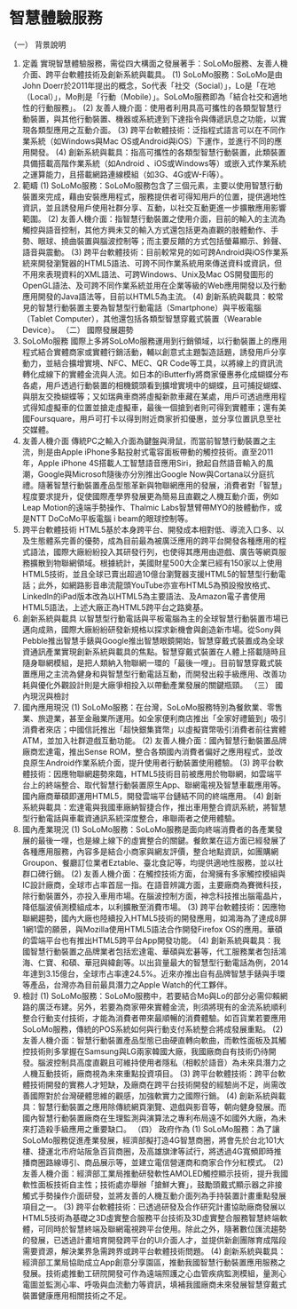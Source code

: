 # 智慧體驗服務
（一）	背景說明
1.	定義
實現智慧體驗服務，需從四大構面之發展著手：SoLoMo服務、友善人機介面、跨平台軟體技術及創新系統與載具。
(1)	SoLoMo服務：SoLoMo是由John Doerr於2011年提出的概念，So代表「社交（Social）」，Lo是「在地（Local）」，Mo則是「行動（Mobile）」。SoLoMo服務即為「結合社交和適地性的行動服務」。
(2)	友善人機介面：使用者利用具高可攜性的各類型智慧行動裝置，與其他行動裝置、機器或系統達到下達指令與傳遞訊息之功能，以實現各類型應用之互動介面。
(3)	跨平台軟體技術：泛指程式語言可以在不同作業系統（如Windows與Mac OS或Android與iOS）下運作，並進行不同的應用開發。
(4)	創新系統與載具：指高可攜性的各類型智慧行動裝置，此類裝置具備搭載高階作業系統（如Android 、iOS或Windows等）或嵌入式作業系統之運算能力，且搭載網路連線模組（如3G、4G或W-Fi等）。
2.	範疇
(1)	SoLoMo服務：SoLoMo服務包含了三個元素，主要以使用智慧行動裝置來完成，藉由安裝應用程式，服務提供者可得知用戶的位置，提供適地性資訊，並且誘發用戶使用社群分享、互動，以社交互動更進一步擴散應用影響範圍。
(2)	友善人機介面：指智慧行動裝置之使用介面，目前的輸入的主流為觸控與語音控制，其他方興未艾的輸入方式還包括更為直觀的肢體動作、手勢、眼球、撓曲裝置與腦波控制等；而主要反饋的方式包括螢幕顯示、鈴聲、語音與震動。
(3)	跨平台軟體技術：目前較常見的如可跨Android與iOS作業系統來開發瀏覽器的HTML5語法、可跨不同作業系統用來傳送資料或資訊，但不用來表現資料的XML語法、可跨Windows、Unix及Mac OS開發圖形的OpenGL語法、及可跨不同作業系統並用在企業等級的Web應用開發以及行動應用開發的Java語法等，目前以HTML5為主流。
(4)	創新系統與載具：較常見的智慧行動裝置主要為智慧型行動電話（Smartphone）與平板電腦（Tablet Computer），其他還包括各類型智慧穿戴式裝置（Wearable Device）。
（二）	國際發展趨勢
1.	SoLoMo服務
國際上多將SoLoMo服務運用到行銷領域，以行動裝置上的應用程式結合實體商家或實體行銷活動，輔以創意式主題製造話題，誘發用戶分享動力，並結合擴增實境、NFC、MEC、QR Code等工具，以將線上的資訊流轉化成線下的實體金流與人流。如日本的iButterfly將商家優惠券化成蝴蝶分布各處，用戶透過行動裝置的相機鏡頭看到擴增實境中的蝴蝶，且可捕捉蝴蝶、與朋友交換蝴蝶等；又如瑞典車商將虛擬新款車藏在某處，用戶可透過應用程式得知虛擬車的位置並搶走虛擬車，最後一個搶到者則可得到實體車；還有美國Foursquare，用戶可打卡以得到附近商家折扣優惠，並分享位置訊息至社交媒體。
2.	友善人機介面
傳統PC之輸入介面為鍵盤與滑鼠，而當前智慧行動裝置之主流，則是由Apple iPhone多點投射式電容面板帶動的觸控技術。直至2011年，Apple iPhone 4S搭載人工智慧語音應用Siri，掀起自然語音輸入的風潮，Google與Microsoft隨後亦分別推出Google Now與Cortana以分庭抗禮。隨著智慧行動裝置產品型態革新與物聯網應用的發展，消費者對「智慧」程度要求提升，促使國際產學界發展更為簡易且直觀之人機互動介面，例如Leap Motion的遠端手勢操作、Thalmic Labs智慧臂帶MYO的肢體動作，或是NTT DoCoMo平板電腦 i beam的眼球控制等。
3.	跨平台軟體技術
HTML5基於本身跨平台、開發成本相對低、導流入口多、以及生態體系完善的優勢，成為目前最為被廣泛應用的跨平台開發各種應用的程式語法，國際大廠紛紛投入其研發行列，也使得其應用由遊戲、廣告等網頁服務擴散到物聯網領域。根據統計，美國財星500大企業已經有150家以上使用HTML5技術，並且全球已賣出超過10億台瀏覽器支援HTML5的智慧型行動電話；此外，如網路影音串流龍頭YouTube亦宣布HTML5為預設撥放格式、Linkedln的iPad版本改為以HTML5為主要語法、及Amazon電子書使用HTML5語法，上述大廠正為HTML5跨平台之路奠基。
4.	創新系統與載具
以智慧型行動電話與平板電腦為主的全球智慧行動裝置市場已邁向成熟，國際大廠紛紛研發新規格以探求新機會與創造新市場。從Sony與Pebble推出智慧手錶與Google推出智慧眼鏡開始，智慧穿戴式裝置成為全球資通訊產業實現創新系統與載具的焦點。智慧穿戴式裝置在人體上搭載隨時且隨身聯網模組，是把人類納入物聯網一環的「最後一哩」。目前智慧穿戴式裝置應用之主流為健身和與智慧型行動電話互動，而開發出殺手級應用、改善功耗與優化外觀設計則是大廠爭相投入以帶動產業發展的關鍵瓶頸。
（三）	國內現況與檢討
1.	國內應用現況
(1)	SoLoMo服務：在台灣，SoLoMo服務特別為餐飲業、零售業、旅遊業，甚至金融業所運用。如全家便利商店推出「全家好禮籤到」吸引消費者來店；中國信託推出「超快銀集寶幣」以虛擬寶幣吸引消費者前往實體ATM，並加入社群遊戲互動功能。
(2)	友善人機介面：國內智慧行動裝置品牌廠商宏達電，推出Sense ROM，整合各類國內消費者偏好之應用程式，並改良原生Android作業系統介面，提升使用者行動裝置使用體驗。
(3)	跨平台軟體技術：因應物聯網趨勢來臨，HTML5技術目前被應用於物聯網，如雲端平台上的終端整合、取代智慧行動裝置原生App、聯網電視及智慧車載應用等。國內廠商華碩即運用HTML5，開發雲端平台鏈結不同的終端應用。
(4)	創新系統與載具：宏達電與我國車廠納智捷合作，推出車用整合資訊系統，將智慧型行動電話與車載資通訊系統深度整合，串聯兩者之使用體驗。
2.	國內產業現況
(1)	SoLoMo服務：SoLoMo服務是面向終端消費者的各產業發展的最後一哩，也是線上線下的虛實整合的關鍵。餐飲業在這方面已經發展了各種應用服務，內容多是結合小商家與網友評價，整合地點資訊，如團購網Groupon、餐廳訂位業者Eztable、臺北食記等，均提供適地性服務，並以社群口碑行銷。
(2)	友善人機介面：在觸控技術方面，台灣擁有多家觸控模組與IC設計廠商，全球市占率首屈一指。在語音辨識方面，主要廠商為賽微科技，除行動裝置外，亦投入車用市場。在腦波控制方面，神念科技推出腦電晶片，降低腦波偵測模組成本，以利擴散至消費市場。
(3)	跨平台軟體技術：因應物聯網趨勢，國內大廠也陸續投入HTML5技術的開發應用，如鴻海為了達成8屏1網1雲的願景，與Mozilla使用HTML5語法合作開發Firefox OS的應用。華碩的雲端平台也有推出HTML5跨平台App開發功能。
(4)	創新系統與載具：我國智慧行動裝置之品牌業者包括宏達電、華碩與宏碁等，代工服務業者包括鴻海、仁寶、和碩、華冠與緯創等。以出貨量最大的智慧型行動電話為例，2014年達到3.15億台，全球市占率達24.5%。近來亦推出自有品牌智慧手錶與手環等產品，台灣亦為目前最具潛力之Apple Watch的代工夥伴。
3.	檢討
(1)	SoLoMo服務：SoLoMo服務中，若要結合Mo與Lo的部分必需仰賴網路的廣泛布建。另外，若要為商家帶來實體金流，則須將現有的金流系統順利整合行動支付技術，才能為消費者帶來最順暢的消費體驗。如百貨業若要應用SoLoMo服務，傳統的POS系統如何與行動支付系統整合將成發展重點。
(2)	友善人機介面：智慧行動裝置產品型態已由硬直轉向軟曲，而軟性面板及其觸控技術則多掌握在Samsung與LG兩家韓國大廠，我國廠商自有技術仍待開發。腦波控制具高度直觀且可維持使用者隱私（相較於語音）為未來具潛力之人機互動技術，廠商視為未來重點投資項目。
(3)	跨平台軟體技術：跨平台軟體技術開發的實務人才短缺，及廠商在跨平台技術開發的經驗尚不足，尚需改善國際對於台灣硬體思維的觀感，加強軟實力之國際行銷。
(4)	創新系統與載具：智慧行動裝置之應用除傳統網頁瀏覽、遊戲與影音等，朝向健身發展。而國內智慧行動裝置廠商在生理監測與演算法之專利布局遠不如國外大廠，為未來打造殺手級應用之重要缺口。
（四）	政府作為
(1)	SoLoMo服務：為了讓SoLoMo服務促進產業發展，經濟部擬打造4G智慧商圈，將會先於台北101大樓、捷運北市府站阪急百貨商圈，及高雄旗津等試行，將透過4G寬頻即時推播商圈路線導引、商品展示等，並建立電信營運商和商家合作分紅模式。
(2)	友善人機介面：經濟部工業局推動研發軟性AMOLED觸控顯示技術，提升我國軟性面板技術自主性；技術處亦舉辦「搶鮮大賽」，鼓勵頭戴式顯示器之非接觸式手勢操作介面研發，並將友善的人機互動介面列為手持裝置計畫重點發展項目之一。
(3)	跨平台軟體技術：已透過研發及合作研究計畫協助廠商發展以HTML5技術為基礎之3D虛實整合服務平台技術及3D虛實整合服務智慧終端軟體，可同時於智慧終端及聯網電視跨平台使用。除此之外，隨著數位匯流趨勢的發展，已透過計畫培育開發跨平台的UI介面人才，並提供新創團隊育成階段需要資源，解決業界急需跨界或跨平台軟體技術問題。
(4)	創新系統與載具：經濟部工業局協助成立App創意分享園區，推動我國智慧行動裝置應用服務之發展。技術處推動工研院開發可作為遠端照護之心血管疾病監測模組，量測心電圖並監測心率、呼吸與血流動力等資訊，填補我國廠商未來發展智慧穿戴式裝置健康應用相關技術之不足。

